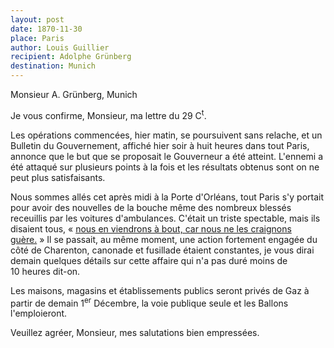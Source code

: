 ```yaml
---
layout: post
date: 1870-11-30
place: Paris
author: Louis Guillier
recipient: Adolphe Grünberg
destination: Munich
---
```


Monsieur A. Grünberg, Munich


Je vous confirme, Monsieur, ma lettre du 29 C<sup>t</sup>.

Les opérations commencées, hier matin, se poursuivent sans relache,
et un Bulletin du Gouvernement, affiché hier soir à huit heures dans tout
Paris, annonce que le but que se proposait le Gouverneur a été atteint.
L'ennemi a été attaqué sur plusieurs points à la fois et les résultats obtenus
sont on ne peut plus satisfaisants.

Nous sommes allés cet après midi à la Porte d'Orléans, tout Paris s'y portait
pour avoir des nouvelles de la bouche même des nombreux blessés receuillis par
les voitures d'ambulances.
C'était un triste spectable, mais ils disaient tous,
« <ins class="straight">nous en viendrons à bout, car nous ne les craignons guère.</ins> »
Il se passait, au même moment, une action fortement engagée du côté de
Charenton, canonade et fusillade étaient constantes, je vous dirai demain
quelques détails sur cette affaire qui n'a pas duré moins de 10 heures dit-on.

Les maisons, magasins et établissements publics seront privés de Gaz à partir
de demain 1<sup>er</sup> Décembre, la voie publique seule et les Ballons l'emploieront.

Veuillez agréer, Monsieur, mes salutations bien empressées.
